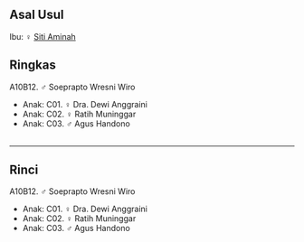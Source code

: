## Asal Usul

Ibu: ♀ [Siti Aminah][up] 

## Ringkas

A10B12. ♂ Soeprapto Wresni Wiro
	<br/>

*	Anak: C01. ♀ Dra. Dewi Anggraini
*	Anak: C02. ♀ Ratih Muninggar
*	Anak: C03. ♂ Agus Handono
	<br/><br/>

-- -- --

## Rinci

A10B12. ♂ Soeprapto Wresni Wiro
	<br/>

*	Anak: C01. ♀ Dra. Dewi Anggraini
*	Anak: C02. ♀ Ratih Muninggar
*	Anak: C03. ♂ Agus Handono
	<br/><br/>

[up]: https://github.com/epsi-rns/gitodipuro/blob/master/tree/A10.md
